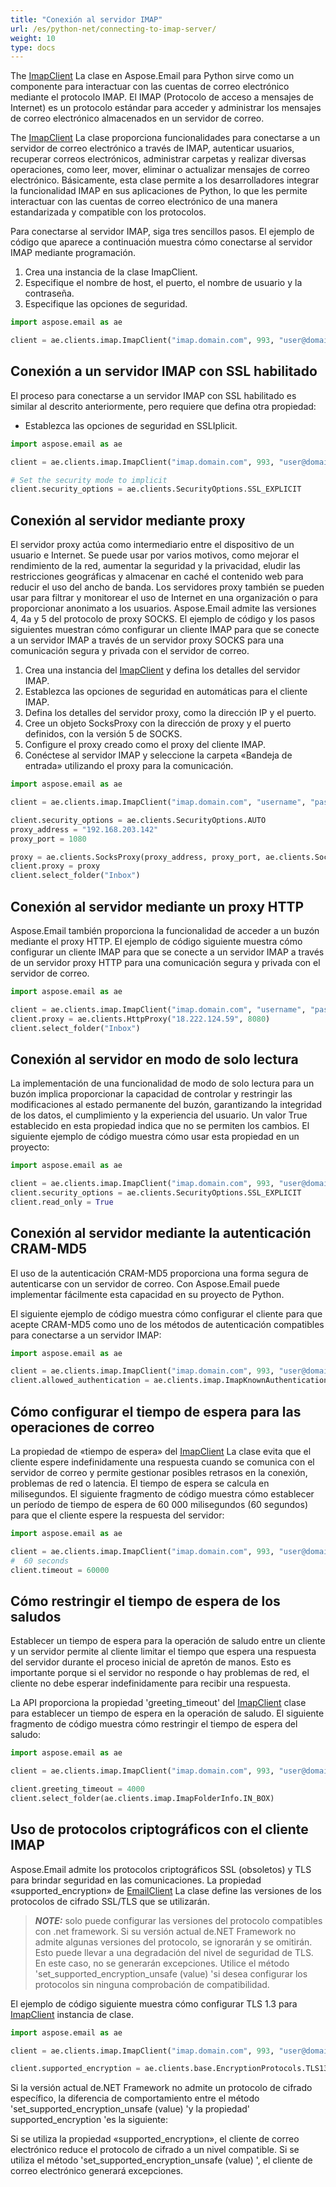 ```yaml
---
title: "Conexión al servidor IMAP"
url: /es/python-net/connecting-to-imap-server/
weight: 10
type: docs
---
```


The [ImapClient](https://reference.aspose.com/email/python-net/aspose.email.clients.imap/imapclient/#imapclient-class) La clase en Aspose.Email para Python sirve como un componente para interactuar con las cuentas de correo electrónico mediante el protocolo IMAP. El IMAP (Protocolo de acceso a mensajes de Internet) es un protocolo estándar para acceder y administrar los mensajes de correo electrónico almacenados en un servidor de correo.

The [ImapClient](https://reference.aspose.com/email/python-net/aspose.email.clients.imap/imapclient/#imapclient-class) La clase proporciona funcionalidades para conectarse a un servidor de correo electrónico a través de IMAP, autenticar usuarios, recuperar correos electrónicos, administrar carpetas y realizar diversas operaciones, como leer, mover, eliminar o actualizar mensajes de correo electrónico. Básicamente, esta clase permite a los desarrolladores integrar la funcionalidad IMAP en sus aplicaciones de Python, lo que les permite interactuar con las cuentas de correo electrónico de una manera estandarizada y compatible con los protocolos.

Para conectarse al servidor IMAP, siga tres sencillos pasos. El ejemplo de código que aparece a continuación muestra cómo conectarse al servidor IMAP mediante programación.

1. Crea una instancia de la clase ImapClient.
2. Especifique el nombre de host, el puerto, el nombre de usuario y la contraseña.
3. Especifique las opciones de seguridad.

```py
import aspose.email as ae

client = ae.clients.imap.ImapClient("imap.domain.com", 993, "user@domain.com", "pwd")
```
## **Conexión a un servidor IMAP con SSL habilitado**

El proceso para conectarse a un servidor IMAP con SSL habilitado es similar al descrito anteriormente, pero requiere que defina otra propiedad:

- Establezca las opciones de seguridad en SSLIplicit.

```py
import aspose.email as ae

client = ae.clients.imap.ImapClient("imap.domain.com", 993, "user@domain.com", "pwd")

# Set the security mode to implicit
client.security_options = ae.clients.SecurityOptions.SSL_EXPLICIT
```
## **Conexión al servidor mediante proxy**

El servidor proxy actúa como intermediario entre el dispositivo de un usuario e Internet. Se puede usar por varios motivos, como mejorar el rendimiento de la red, aumentar la seguridad y la privacidad, eludir las restricciones geográficas y almacenar en caché el contenido web para reducir el uso del ancho de banda. Los servidores proxy también se pueden usar para filtrar y monitorear el uso de Internet en una organización o para proporcionar anonimato a los usuarios. Aspose.Email admite las versiones 4, 4a y 5 del protocolo de proxy SOCKS. El ejemplo de código y los pasos siguientes muestran cómo configurar un cliente IMAP para que se conecte a un servidor IMAP a través de un servidor proxy SOCKS para una comunicación segura y privada con el servidor de correo.

1. Crea una instancia del [ImapClient](https://reference.aspose.com/email/python-net/aspose.email.clients.imap/imapclient/#imapclient-class) y defina los detalles del servidor IMAP.
2. Establezca las opciones de seguridad en automáticas para el cliente IMAP.
3. Defina los detalles del servidor proxy, como la dirección IP y el puerto.
4. Cree un objeto SocksProxy con la dirección de proxy y el puerto definidos, con la versión 5 de SOCKS.
5. Configure el proxy creado como el proxy del cliente IMAP.
6. Conéctese al servidor IMAP y seleccione la carpeta «Bandeja de entrada» utilizando el proxy para la comunicación.

```py
import aspose.email as ae

client = ae.clients.imap.ImapClient("imap.domain.com", "username", "password")

client.security_options = ae.clients.SecurityOptions.AUTO
proxy_address = "192.168.203.142"
proxy_port = 1080

proxy = ae.clients.SocksProxy(proxy_address, proxy_port, ae.clients.SocksVersion.SOCKS_V5)
client.proxy = proxy
client.select_folder("Inbox")
```
## **Conexión al servidor mediante un proxy HTTP**

Aspose.Email también proporciona la funcionalidad de acceder a un buzón mediante el proxy HTTP. El ejemplo de código siguiente muestra cómo configurar un cliente IMAP para que se conecte a un servidor IMAP a través de un servidor proxy HTTP para una comunicación segura y privada con el servidor de correo.

```py
import aspose.email as ae

client = ae.clients.imap.ImapClient("imap.domain.com", "username", "password")
client.proxy = ae.clients.HttpProxy("18.222.124.59", 8080)
client.select_folder("Inbox")
```
## **Conexión al servidor en modo de solo lectura**

La implementación de una funcionalidad de modo de solo lectura para un buzón implica proporcionar la capacidad de controlar y restringir las modificaciones al estado permanente del buzón, garantizando la integridad de los datos, el cumplimiento y la experiencia del usuario. Un valor True establecido en esta propiedad indica que no se permiten los cambios. El siguiente ejemplo de código muestra cómo usar esta propiedad en un proyecto:

```py
import aspose.email as ae

client = ae.clients.imap.ImapClient("imap.domain.com", 993, "user@domain.com", "pwd")
client.security_options = ae.clients.SecurityOptions.SSL_EXPLICIT
client.read_only = True
```
## **Conexión al servidor mediante la autenticación CRAM-MD5**

El uso de la autenticación CRAM-MD5 proporciona una forma segura de autenticarse con un servidor de correo. Con Aspose.Email puede implementar fácilmente esta capacidad en su proyecto de Python.

El siguiente ejemplo de código muestra cómo configurar el cliente para que acepte CRAM-MD5 como uno de los métodos de autenticación compatibles para conectarse a un servidor IMAP:

```py
import aspose.email as ae

client = ae.clients.imap.ImapClient("imap.domain.com", 993, "user@domain.com", "pwd")
client.allowed_authentication = ae.clients.imap.ImapKnownAuthenticationType.CRAM_MD5
```
## **Cómo configurar el tiempo de espera para las operaciones de correo**

La propiedad de «tiempo de espera» del [ImapClient](https://reference.aspose.com/email/python-net/aspose.email.clients.imap/imapclient/#imapclient-class) La clase evita que el cliente espere indefinidamente una respuesta cuando se comunica con el servidor de correo y permite gestionar posibles retrasos en la conexión, problemas de red o latencia. El tiempo de espera se calcula en milisegundos. El siguiente fragmento de código muestra cómo establecer un período de tiempo de espera de 60 000 milisegundos (60 segundos) para que el cliente espere la respuesta del servidor:

```py
import aspose.email as ae

client = ae.clients.imap.ImapClient("imap.domain.com", 993, "user@domain.com", "pwd", ae.clients.SecurityOptions.SSL_IMPLICIT)
#  60 seconds
client.timeout = 60000
```
## **Cómo restringir el tiempo de espera de los saludos**

Establecer un tiempo de espera para la operación de saludo entre un cliente y un servidor permite al cliente limitar el tiempo que espera una respuesta del servidor durante el proceso inicial de apretón de manos. Esto es importante porque si el servidor no responde o hay problemas de red, el cliente no debe esperar indefinidamente para recibir una respuesta.

La API proporciona la propiedad 'greeting_timeout' del [ImapClient](https://reference.aspose.com/email/python-net/aspose.email.clients.imap/imapclient/#imapclient-class) clase para establecer un tiempo de espera en la operación de saludo. El siguiente fragmento de código muestra cómo restringir el tiempo de espera del saludo: 

```py
import aspose.email as ae

client = ae.clients.imap.ImapClient("imap.domain.com", 993, "user@domain.com", "pwd")

client.greeting_timeout = 4000
client.select_folder(ae.clients.imap.ImapFolderInfo.IN_BOX)
```
## **Uso de protocolos criptográficos con el cliente IMAP**

Aspose.Email admite los protocolos criptográficos SSL (obsoletos) y TLS para brindar seguridad en las comunicaciones. La propiedad «supported_encryption» de [EmailClient](https://reference.aspose.com/email/python-net/aspose.email.clients/emailclient/#emailclient-class) La clase define las versiones de los protocolos de cifrado SSL/TLS que se utilizarán.

> **_NOTE:_** solo puede configurar las versiones del protocolo compatibles con .net framework. Si su versión actual de.NET Framework no admite algunas versiones del protocolo, se ignorarán y se omitirán. Esto puede llevar a una degradación del nivel de seguridad de TLS. En este caso, no se generarán excepciones. Utilice el método 'set_supported_encryption_unsafe (value) 'si desea configurar los protocolos sin ninguna comprobación de compatibilidad.

El ejemplo de código siguiente muestra cómo configurar TLS 1.3 para [ImapClient](https://reference.aspose.com/email/python-net/aspose.email.clients.imap/imapclient/#imapclient-class) instancia de clase.

```py
import aspose.email as ae

client = ae.clients.imap.ImapClient("imap.domain.com", 993, "user@domain.com", "pwd", ae.clients.SecurityOptions.SSL_IMPLICIT)

client.supported_encryption = ae.clients.base.EncryptionProtocols.TLS13
```
Si la versión actual de.NET Framework no admite un protocolo de cifrado específico, la diferencia de comportamiento entre el método 'set_supported_encryption_unsafe (value) 'y la propiedad' supported_encryption 'es la siguiente:

Si se utiliza la propiedad «supported_encryption», el cliente de correo electrónico reduce el protocolo de cifrado a un nivel compatible.
Si se utiliza el método 'set_supported_encryption_unsafe (value) ', el cliente de correo electrónico generará excepciones.